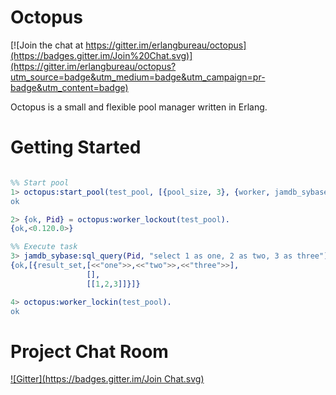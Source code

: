 Octopus
============

[![Join the chat at https://gitter.im/erlangbureau/octopus](https://badges.gitter.im/Join%20Chat.svg)](https://gitter.im/erlangbureau/octopus?utm_source=badge&utm_medium=badge&utm_campaign=pr-badge&utm_content=badge)

Octopus is a small and flexible pool manager written in Erlang.

Getting Started
===============

```erl

%% Start pool
1> octopus:start_pool(test_pool, [{pool_size, 3}, {worker, jamdb_sybase}], Opts).
ok

2> {ok, Pid} = octopus:worker_lockout(test_pool).
{ok,<0.120.0>}

%% Execute task
3> jamdb_sybase:sql_query(Pid, "select 1 as one, 2 as two, 3 as three") end).
{ok,[{result_set,[<<"one">>,<<"two">>,<<"three">>],
                 [],
                 [[1,2,3]]}]}

4> octopus:worker_lockin(test_pool).
ok

```

Project Chat Room
=================
[![Gitter](https://badges.gitter.im/Join Chat.svg)](https://gitter.im/erlangbureau/octopus?utm_source=badge&utm_medium=badge&utm_campaign=pr-badge&utm_content=badge)

